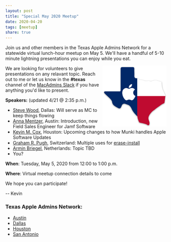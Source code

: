 ```yaml
---
layout: post
title: "Special May 2020 Meetup"
date: 2020-04-20
tags: [meetup]
share: true
---
```

Join us and other members in the Texas Apple Admins Network for a statewide virtual lunch-hour meetup on May 5. We'll have a handful of 5-10 minute lightning presentations you can enjoy while you eat.

<img align="right" width="200" src="/assets/images/1225357.png" />

We are looking for volunteers to give presentations on any relavant topic. Reach out to me or let us know in the **#texas** channel of the [MacAdmins Slack](https://www.macadmins.org) if you have anything you'd like to present.

**Speakers:** (updated 4/21 @ 2:35 p.m.)

* [Steve Wood](https://geekygordo.com), Dallas: Will serve as MC to keep things flowing
* [Anna Mentzer](https://www.linkedin.com/in/annamentzer/), Austin: Introduction, new Field Sales Engineer for Jamf Software
* [Kevin M. Cox](https://www.kevinmcox.com/), Houston: Upcoming changes to how Munki handles Apple Software Updates
* [Graham R. Pugh](https://grahamrpugh.com), Switzerland: Multiple uses for [erase-install](https://github.com/grahampugh/erase-install)
* [Armin Briegel](https://scriptingosx.com), Netherlands: Topic TBD
* You?

**When**: Tuesday, May 5, 2020 from 12:00 to 1:00 p.m.

**Where**: Virtual meetup connection details to come

We hope you can participate!

-- Kevin

### Texas Apple Admins Network:

* [Austin](https://austinappleadmins.org)
* [Dallas](http://dallasappleadmins.org)
* [Houston](https://houstonappleadmins.org)
* [San Antonio](https://samacadmins.com)